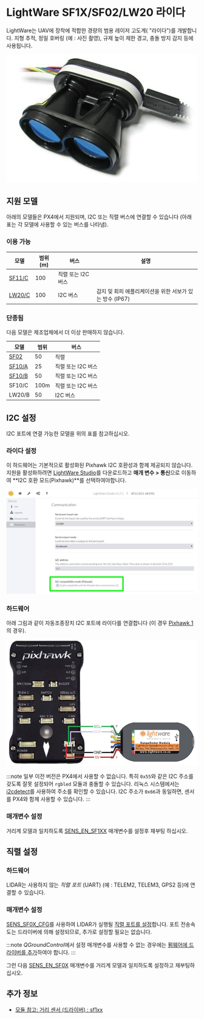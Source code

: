 # LightWare SF1X/SF02/LW20 라이다

LightWare는 UAV에 장착에 적합한 경량의 범용 레이저 고도계( "라이다")를 개발합니다. 지형 추적, 정밀 호버링 (예 : 사진 촬영), 규제 높이 제한 경고, 충돌 방지 감지 등에 사용됩니다.

![LightWare SF11/C 라이다](../../assets/hardware/sensors/lidar_lightware/sf11c_120_m.jpg)

## 지원 모델

아래의 모델들은 PX4에서 지원되며, I2C 또는 직렬 버스에 연결할 수 있습니다 (아래 표는 각 모델에 사용할 수 있는 버스를 나타냄).

### 이용 가능

| 모델                                                         | 범위 (m) | 버스           | 설명                                  |
| ---------------------------------------------------------- | ------ | ------------ | ----------------------------------- |
| [SF11/C](https://lightwarelidar.com/products/sf11-c-100-m) | 100    | 직렬 또는 I2C 버스 |                                     |
| [LW20/C](https://lightware.co.za/products/lw20-c-100-m)    | 100    | I2C 버스       | 감지 및 회피 애플리케이션을 위한 서보가 있는 방수 (IP67) |


### 단종됨

다음 모델은 제조업체에서 더 이상 판매하지 않습니다.

| 모델                                                                                                 | 범위   | 버스                                          |
| -------------------------------------------------------------------------------------------------- | ---- | ------------------------------------------- |
| [SF02](http://documents.lightware.co.za/SF02%20-%20Laser%20Rangefinder%20Manual%20-%20Rev%208.pdf) | 50   | 직렬                                          |
| [SF10/A](http://documents.lightware.co.za/SF10%20-%20Laser%20Altimeter%20Manual%20-%20Rev%206.pdf) | 25   | 직렬 또는 I2C 버스                                |
| [SF10/B](http://documents.lightware.co.za/SF10%20-%20Laser%20Altimeter%20Manual%20-%20Rev%206.pdf) | 50   | 직렬 또는 I2C 버스                                |
| SF10/C                                                                                             | 100m | 직렬 또는 I2C 버스                                |
| LW20/B                                                                                             | 50   | I2C 버스 |감지 및 회피 애플리케이션을 위한 서보가 있는 방수 (IP67) |


## I2C 설정

I2C 포트에 연결 가능한 모델을 위의 표를 참고하십시오.

### 라이다 설정

이 하드웨어는 기본적으로 활성화된 Pixhawk I2C 호환성과 함께 제공되지 않습니다. 지원을 활성화하려면 [LightWare Studio](https://lightwarelidar.com/pages/lightware-studio)를 다운로드하고 **매개 변수 &gt; 통신**으로 이동하여 **I2C 호환 모드(Pixhawk)**를 선택하여야합니다.

![LightWare SF11/C Lidar-I2C 설정](../../assets/hardware/sensors/lidar_lightware/lightware_studio_i2c_config.jpg)

<a id="i2c_hardware_setup"></a>

### 하드웨어

아래 그림과 같이 자동조종장치 I2C 포트에 라이다를 연결합니다 (이 경우 [Pixhawk 1](../flight_controller/mro_pixhawk.md)의 경우).

![SF1XX LIDAR-I2C 연결](../../assets/hardware/sensors/lidar_lightware/sf1xx_i2c.jpg)

:::note
일부 이전 버전은 PX4에서 사용할 수 없습니다. 특히 `0x55`와 같은 I2C 주소를 갖도록 잘못 설정되어 `rgbled` 모듈과 충돌할 수 있습니다. 리눅스 시스템에서는 [i2cdetect](http://manpages.ubuntu.com/manpages/bionic/en/man8/i2cdetect.8.html)를 사용하여 주소를 확인할 수 있습니다. I2C 주소가 `0x66`과 동일하면, 센서를 PX4와 함께 사용할 수 있습니다.
:::

<a id="i2c_parameter_setup"></a>

### 매개변수 설정

거리계 모델과 일치하도록 [SENS_EN_SF1XX](../advanced_config/parameter_reference.md#SENS_EN_SF1XX) 매개변수를 설정후 재부팅 하십시오.


## 직렬 설정

<a id="serial_hardware_setup"></a>

### 하드웨어

LIDAR는 사용하지 않는 *직렬 포트* (UART) (예 : TELEM2, TELEM3, GPS2 등)에 연결할 수 있습니다.

<!-- Would be good to show serial setup! -->

<a id="serial_parameter_setup"></a>

### 매개변수 설정

[SENS_SF0X_CFG](../advanced_config/parameter_reference.md#SENS_SF0X_CFG)를 사용하여 LIDAR가 실행될 [직렬 포트를 설정](../peripherals/serial_configuration.md)합니다. 포트 전송속도는 드라이버에 의해 설정되므로, 추가로 설정할 필요는 없습니다.

:::note
*QGroundControl*에서 설정 매개변수를 사용할 수 없는 경우에는 [펌웨어에 드라이버를 추가](../peripherals/serial_configuration.md#parameter_not_in_firmware)하여야 합니다.
:::

그런 다음 [SENS_EN_SF0X](../advanced_config/parameter_reference.md#SENS_EN_SF0X) 매개변수를 거리계 모델과 일치하도록 설정하고 재부팅하십시오.

## 추가 정보

- [모듈 참고: 거리 센서 (드라이버) : sf1xx](../modules/modules_driver_distance_sensor.md#sf1xx) 
